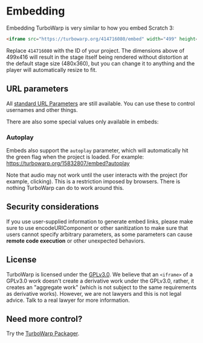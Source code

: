 # Embedding

Embedding TurboWarp is very similar to how you embed Scratch 3:

```html
<iframe src="https://turbowarp.org/414716080/embed" width="499" height="416" allowtransparency="true" frameborder="0" scrolling="no" allowfullscreen></iframe>
```

Replace `414716080` with the ID of your project. The dimensions above of 499x416 will result in the stage itself being rendered without distortion at the default stage size (480x360), but you can change it to anything and the player will automatically resize to fit.

## URL parameters

All [standard URL Parameters](url-parameters.md) are still available. You can use these to control usernames and other things.

There are also some special values only available in embeds:

### Autoplay

Embeds also support the `autoplay` parameter, which will automatically hit the green flag when the project is loaded. For example: https://turbowarp.org/15832807/embed?autoplay

Note that audio may not work until the user interacts with the project (for example, clicking). This is a restriction imposed by browsers. There is nothing TurboWarp can do to work around this.

## Security considerations

If you use user-supplied information to generate embed links, please make sure to use encodeURIComponent or other sanitization to make sure that users cannot specify arbitrary parameters, as some parameters can cause **remote code execution** or other unexpected behaviors.

## License

TurboWarp is licensed under the [GPLv3.0](https://github.com/TurboWarp/scratch-gui/blob/develop/LICENSE). We believe that an `<iframe>` of a GPLv3.0 work doesn't create a derivative work under the GPLv3.0, rather, it creates an "aggregate work" (which is not subject to the same requirements as derivative works). However, we are not lawyers and this is not legal advice. Talk to a real lawyer for more information.

## Need more control?

Try the [TurboWarp Packager](https://packager.turbowarp.org/).
